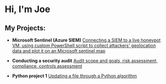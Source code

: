 <h1>Hi, I'm Joe </h1>

<h2>My Projects:</h2>

- <b>Microsoft Sentinel (Azure SIEM)</b>
    [Connecting a SIEM to a live honeypot VM, using custom PowerShell script to collect attackers' geolocation data and plot it on an Microsoft sentinel map](https://github.com/joe1437/AzureSIEM)


 - <b>Conducting a security audit</b>
     [Audit scope and goals, risk assessment, compliance, controls assessment ](https://github.com/joe1437/Security-Audit)

- <b>Python project 1</b>
     [Updating a file through a Python algorithm ](https://github.com/joe1437/Python-1)





